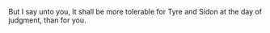 But I say unto you, It shall be more tolerable for Tyre and Sidon at the day of judgment, than for you.
